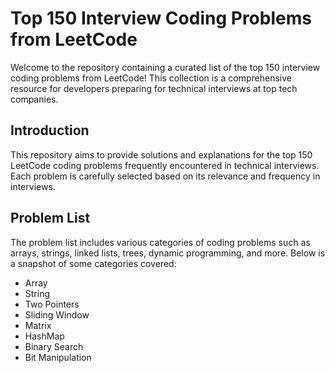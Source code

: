 # Top 150 Interview Coding Problems from LeetCode

Welcome to the repository containing a curated list of the top 150 interview coding problems from LeetCode! This collection is a comprehensive resource for developers preparing for technical interviews at top tech companies.


## Introduction

This repository aims to provide solutions and explanations for the top 150 LeetCode coding problems frequently encountered in technical interviews. Each problem is carefully selected based on its relevance and frequency in interviews.

## Problem List

The problem list includes various categories of coding problems such as arrays, strings, linked lists, trees, dynamic programming, and more. Below is a snapshot of some categories covered:
- Array
- String
- Two Pointers
- Sliding Window
- Matrix
- HashMap
- Binary Search
- Bit Manipulation
